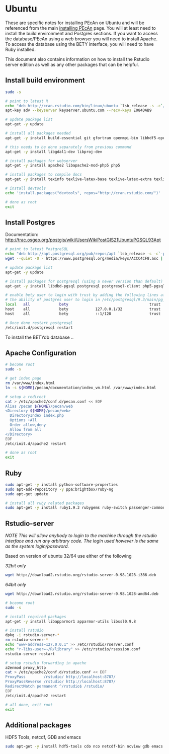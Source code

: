 # Ubuntu

These are specific notes for installing PEcAn on Ubuntu and will be referenced from the main [installing PEcAn](Installing-PEcAn) page. You will at least need to install the build environment and Postgres sections. If you want to access the database/PEcAn using a web browser you will need to install Apache. To access the database using the BETY interface, you will need to have Ruby installed.

This document also contains information on how to install the Rstudio server edition as well as any other packages that can be helpful.

## Install build environment

```bash
sudo -s

# point to latest R
echo "deb http://cran.rstudio.com/bin/linux/ubuntu `lsb_release -s -c`/" > /etc/apt/sources.list.d/R.list
apt-key adv --keyserver keyserver.ubuntu.com --recv-keys E084DAB9

# update package list
apt-get -y update

# install all packages needed
apt-get -y install build-essential git gfortran openmpi-bin libhdf5-openmpi-dev r-base-core jags liblapack-dev libnetcdf-dev netcdf-bin bc libcurl4-openssl-dev curl udunits-bin libudunits2-dev libsqlite3-dev libgmp-dev 

# this needs to be done separately from previous command
apt-get -y install libgdal1-dev libproj-dev

# install packages for webserver
apt-get -y install apache2 libapache2-mod-php5 php5

# install packages to compile docs
apt-get -y install texinfo texlive-latex-base texlive-latex-extra texlive-fonts-recommended

# install devtools
echo 'install.packages("devtools", repos="http://cran.rstudio.com/")' | R --vanilla

# done as root
exit
```

## Install Postgres

Documentation: http://trac.osgeo.org/postgis/wiki/UsersWikiPostGIS21UbuntuPGSQL93Apt

```bash
# point to latest PostgreSQL
echo "deb http://apt.postgresql.org/pub/repos/apt `lsb_release -s -c`-pgdg main" > /etc/apt/sources.list.d/pgdg.list
wget --quiet -O - https://www.postgresql.org/media/keys/ACCC4CF8.asc | apt-key add -

# update package list
apt-get -y update

# install packages for postgresql (using a newer version than default)
apt-get -y install libdbd-pgsql postgresql postgresql-client php5-pgsql libpq-dev 

# enable bety user to login with trust by adding the following lines after
# the ability of postgres user to login in /etc/postgresql/9.3/main/pg_hba.conf
local   all             bety                                    trust
host    all             bety            127.0.0.1/32            trust
host    all             bety            ::1/128                 trust

# Once done restart postgresql
/etc/init.d/postgresql restart
```

To install the BETYdb database .. 
## Apache Configuration

```bash
# become root
sudo -s

# get index page
rm /var/www/index.html
ln -s ${HOME}/pecan/documentation/index_vm.html /var/www/index.html

# setup a redirect
cat > /etc/apache2/conf.d/pecan.conf << EOF
Alias /pecan ${HOME}/pecan/web
<Directory ${HOME}/pecan/web>
  DirectoryIndex index.php
  Options +All
  Order allow,deny
  Allow from all
</Directory>
EOF
/etc/init.d/apache2 restart

# done as root
exit
```

## Ruby

```bash
sudo apt-get -y install python-software-properties
sudo apt-add-repository -y ppa:brightbox/ruby-ng
sudo apt-get update

# install all ruby related packages
sudo apt-get -y install ruby1.9.3 rubygems ruby-switch passenger-common1.9.1 libapache2-mod-passenger 
```

## Rstudio-server

*NOTE This will allow anybody to login to the machine through the rstudio interface and run any arbitrary code. The login used however is the same as the system login/password.*

Based on version of ubuntu 32/64 use either of the following

*32bit only*
```bash
wget http://download2.rstudio.org/rstudio-server-0.98.1028-i386.deb
```

*64bit only*
```bash
wget http://download2.rstudio.org/rstudio-server-0.98.1028-amd64.deb
```

```bash
# bceome root
sudo -s

# install required packages
apt-get -y install libapparmor1 apparmor-utils libssl0.9.8

# install rstudio
dpkg -i rstudio-server-*
rm rstudio-server-*
echo "www-address=127.0.0.1" >> /etc/rstudio/rserver.conf
echo "r-libs-user=~/R/library" >> /etc/rstudio/rsession.conf
rstudio-server restart

# setup rstudio forwarding in apache
a2enmod proxy_http
cat > /etc/apache2/conf.d/rstudio.conf << EOF
ProxyPass        /rstudio/ http://localhost:8787/
ProxyPassReverse /rstudio/ http://localhost:8787/
RedirectMatch permanent ^/rstudio$ /rstudio/
EOF
/etc/init.d/apache2 restart

# all done, exit root
exit
```

## Additional packages

HDF5 Tools, netcdf, GDB and emacs
```bash
sudo apt-get -y install hdf5-tools cdo nco netcdf-bin ncview gdb emacs ess nedit
```